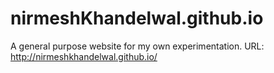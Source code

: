 nirmeshKhandelwal.github.io
===========================

A general purpose website for my own experimentation. URL: http://nirmeshkhandelwal.github.io/
